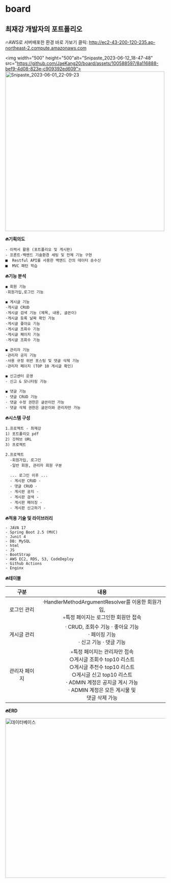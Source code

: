 # board

## 최재강 개발자의 포트폴리오
🔥AWS로 서버배포한 환경 바로 가보기 클릭: 
http://ec2-43-200-120-235.ap-northeast-2.compute.amazonaws.com

<img width="500"  height="500"alt="Snipaste_2023-06-12_18-47-48" src="https://github.com/JaeKang20/board/assets/100588597/8a116888-bef9-4d08-823e-c909392ed609">
<img width="500"  height="500" alt="Snipaste_2023-06-01_22-09-23" src="https://github.com/JaeKang20/board/assets/100588597/78bee8df-b7a8-4267-9ba0-d0ef048a8dc4">



**🔥기획의도**

```
- 이력서 활용 (포트폴리오 및 게시판)
- 프론트·백엔드 기술환경 세팅 및 전체 기능 구현
■  Restful API를 사용한 백엔드 간의 데이터 송수신
■  MVC 패턴 학습

```
**🔥기능 분석**

``` 
◼ 회원 기능
·회원가입,로그인 기능

◼ 게시글 기능
·게시글 CRUD
·게시글 검색 기능 (제목, 내용, 글쓴이)
·게시글 등록 날짜 확인 가능
·게시글 좋아요 기능
·게시글 조회수 기능
·게시글 페이지 기능
·게시글 조회수 기능

◼ 관리자 기능
·관리자 공지 기능
·사용 규정 위반 포스팅 및 댓글 삭제 기능
·관리자 페이지 (TOP 10 게시글 확인)

◼ 신고센터 운영
· 신고 & 모니터링 기능

◼ 댓글 기능
· 댓글 CRUD 기능
· 댓글 수정 권한은 글쓴이만 가능
· 댓글 삭제 권한은 글쓴이와 관리자만 가능

```


**🔥시스템 구성**

```
1.프로젝트 - 최재강
1) 포트폴리오 pdf
2) 깃허브 URL
3) 프로젝트

2.프로젝트
  -회원가입, 로그인
  -일반 회원, 관리자 회원 구분
  
  ... 로그인 이후 ...
  - 게시판 CRUD -
  - 댓글 CRUD -
  - 게시판 공지 -  
  - 게시판 검색 -
  - 게시판 페이징 -
  - 게시판 신고하기 -
```

**🔥적용 기술 및 라이브러리**

```
- JAVA 17
- Spring Boot 2.5 (MVC)
- Junit 4
- DB: MySQL
- html
- JS
- BootStrap
- AWS EC2, RDS, S3, CodeDeploy
- Github Actions
- Enginx
```

**🔥테이블**

|      <b>    구분         |                                                                                                       <b>내용                                                                                                     |
|:---------------------:|:--------------------------------------------------------------------------------------------------------------------------------------------------------------------------------------------------------------:|
|        로그인 관리    |  ·HandlerMethodArgumentResolver를 이용한 회원가입,<br>◦특정 페이지는 로그인한 회원만 접속                                                                            |
|        게시글 관리    |     · CRUD, 조회수 기능    · 좋아요 기능 <br>    · 페이징 기능   <br>· 신고 기능                                                                                                                                                    · 댓글 기능|
|      관리자 페이지    |      ◦특정 페이지는 관리자만 접속  <br>        ○게시글 조회수 top10 리스트      <br>      ○게시글 추천수 top10 리스트  <br>  ○게시글 신고 top10 리스트  <br>  · ADMIN 계정은 공지글 게시 가능  <br>   · ADMIN 계정은 모든 게시물 및<br> 댓글 삭제 가능    |



**🔥ERD**

<img width="800"  height="500" alt="데이터베이스" src="https://github.com/JaeKang20/board/assets/100588597/d50c96ad-b91c-4e3c-a316-0ec98e5358d7">


